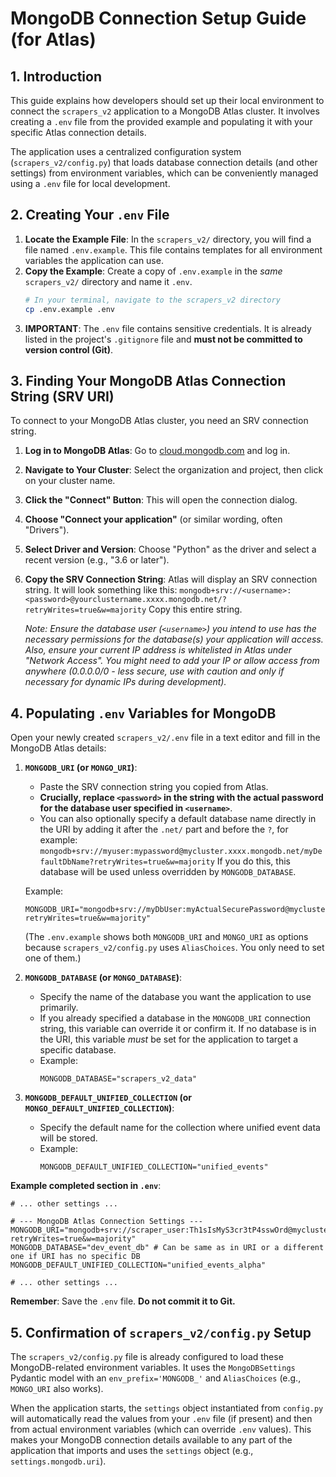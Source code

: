 # MongoDB Connection Setup Guide (for Atlas)

## 1. Introduction

This guide explains how developers should set up their local environment to connect the `scrapers_v2` application to a MongoDB Atlas cluster. It involves creating a `.env` file from the provided example and populating it with your specific Atlas connection details.

The application uses a centralized configuration system (`scrapers_v2/config.py`) that loads database connection details (and other settings) from environment variables, which can be conveniently managed using a `.env` file for local development.

## 2. Creating Your `.env` File

1.  **Locate the Example File**: In the `scrapers_v2/` directory, you will find a file named `.env.example`. This file contains templates for all environment variables the application can use.
2.  **Copy the Example**: Create a copy of `.env.example` in the *same* `scrapers_v2/` directory and name it `.env`.
    ```bash
    # In your terminal, navigate to the scrapers_v2 directory
    cp .env.example .env
    ```
3.  **IMPORTANT**: The `.env` file contains sensitive credentials. It is already listed in the project's `.gitignore` file and **must not be committed to version control (Git)**.

## 3. Finding Your MongoDB Atlas Connection String (SRV URI)

To connect to your MongoDB Atlas cluster, you need an SRV connection string.

1.  **Log in to MongoDB Atlas**: Go to [cloud.mongodb.com](https://cloud.mongodb.com/) and log in.
2.  **Navigate to Your Cluster**: Select the organization and project, then click on your cluster name.
3.  **Click the "Connect" Button**: This will open the connection dialog.
4.  **Choose "Connect your application"** (or similar wording, often "Drivers").
5.  **Select Driver and Version**: Choose "Python" as the driver and select a recent version (e.g., "3.6 or later").
6.  **Copy the SRV Connection String**: Atlas will display an SRV connection string. It will look something like this:
    `mongodb+srv://<username>:<password>@yourclustername.xxxx.mongodb.net/?retryWrites=true&w=majority`
    Copy this entire string.

    *Note: Ensure the database user (`<username>`) you intend to use has the necessary permissions for the database(s) your application will access.*
    *Also, ensure your current IP address is whitelisted in Atlas under "Network Access". You might need to add your IP or allow access from anywhere (0.0.0.0/0 - less secure, use with caution and only if necessary for dynamic IPs during development).*

## 4. Populating `.env` Variables for MongoDB

Open your newly created `scrapers_v2/.env` file in a text editor and fill in the MongoDB Atlas details:

1.  **`MONGODB_URI` (or `MONGO_URI`)**:
    *   Paste the SRV connection string you copied from Atlas.
    *   **Crucially, replace `<password>` in the string with the actual password for the database user specified in `<username>`**.
    *   You can also optionally specify a default database name directly in the URI by adding it after the `.net/` part and before the `?`, for example:
        `mongodb+srv://myuser:mypassword@mycluster.xxxx.mongodb.net/myDefaultDbName?retryWrites=true&w=majority`
        If you do this, this database will be used unless overridden by `MONGODB_DATABASE`.

    Example:
    ```env
    MONGODB_URI="mongodb+srv://myDbUser:myActualSecurePassword@mycluster.abcdef.mongodb.net/events_dev_db?retryWrites=true&w=majority"
    ```
    (The `.env.example` shows both `MONGODB_URI` and `MONGO_URI` as options because `scrapers_v2/config.py` uses `AliasChoices`. You only need to set one of them.)

2.  **`MONGODB_DATABASE` (or `MONGO_DATABASE`)**:
    *   Specify the name of the database you want the application to use primarily.
    *   If you already specified a database in the `MONGODB_URI` connection string, this variable can override it or confirm it. If no database is in the URI, this variable *must* be set for the application to target a specific database.
    *   Example:
        ```env
        MONGODB_DATABASE="scrapers_v2_data"
        ```

3.  **`MONGODB_DEFAULT_UNIFIED_COLLECTION` (or `MONGO_DEFAULT_UNIFIED_COLLECTION`)**:
    *   Specify the default name for the collection where unified event data will be stored.
    *   Example:
        ```env
        MONGODB_DEFAULT_UNIFIED_COLLECTION="unified_events"
        ```

**Example completed section in `.env`**:
```env
# ... other settings ...

# --- MongoDB Atlas Connection Settings ---
MONGODB_URI="mongodb+srv://scraper_user:Th1sIsMyS3cr3tP4sswOrd@mycluster.xxxx.mongodb.net/dev_event_db?retryWrites=true&w=majority"
MONGODB_DATABASE="dev_event_db" # Can be same as in URI or a different one if URI has no specific DB
MONGODB_DEFAULT_UNIFIED_COLLECTION="unified_events_alpha"

# ... other settings ...
```

**Remember**: Save the `.env` file. **Do not commit it to Git.**

## 5. Confirmation of `scrapers_v2/config.py` Setup

The `scrapers_v2/config.py` file is already configured to load these MongoDB-related environment variables. It uses the `MongoDBSettings` Pydantic model with an `env_prefix='MONGODB_'` and `AliasChoices` (e.g., `MONGO_URI` also works).

When the application starts, the `settings` object instantiated from `config.py` will automatically read the values from your `.env` file (if present) and then from actual environment variables (which can override `.env` values). This makes your MongoDB connection details available to any part of the application that imports and uses the `settings` object (e.g., `settings.mongodb.uri`).
